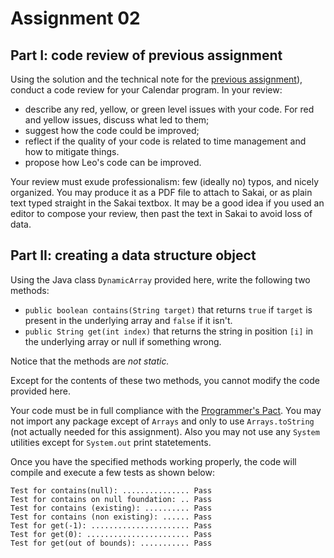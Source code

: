 # Assignment 02

## Part I: code review of previous assignment

Using the solution and the technical note for the [previous assignment](../01-large-number-multiplication/)), conduct a code review for your Calendar program. In your review:

* describe any red, yellow, or green level issues with your code. For red and yellow issues, discuss what led to them;
* suggest how the code could be improved;
* reflect if the quality of your code is related to time management and how to mitigate things.
* propose how Leo's code can be improved.

Your review must exude professionalism: few (ideally no) typos, and nicely organized. You may produce it as a PDF file to attach to Sakai, or as plain text typed straight in the Sakai textbox. It may be a good idea if you used an editor to compose your review, then past the text in Sakai to avoid loss of data.

## Part II: creating a data structure object

Using the Java class `DynamicArray` provided here, write the following two methods:

* `public boolean contains(String target)` that returns `true` if `target` is present in the underlying array and `false` if it isn't.
* `public String get(int index)` that returns the string in position `[i]` in the underlying array or null if something wrong.

Notice that the methods are *not static.*  

Except for the contents of these two methods, you cannot modify the code provided here. 

Your code must be in full compliance with the [Programmer's Pact](../misc/ProgrammerPact.pdf). You may not import any package except of `Arrays` and only to use ``Arrays.toString`` (not actually needed for this assignment). Also you may not use any `System` utilities except for `System.out` print statetements.

Once you have the specified methods working properly, the code will compile and execute a few tests as shown below:

```
Test for contains(null): ............... Pass
Test for contains on null foundation: .. Pass
Test for contains (existing): .......... Pass
Test for contains (non existing): ...... Pass
Test for get(-1): ...................... Pass
Test for get(0): ....................... Pass
Test for get(out of bounds): ........... Pass
```